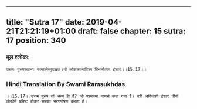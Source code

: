 
---
title: "Sutra 17"
date: 2019-04-21T21:21:19+01:00
draft: false
chapter: 15
sutra: 17
position: 340
---
### मूल श्लोकः:
```
उत्तमः पुरुषस्त्वन्यः परमात्मेत्युदाहृतः।यो लोकत्रयमाविश्य बिभर्त्यव्यय ईश्वरः।।15.17।।

```

### Hindi Translation By Swami Ramsukhdas
```
।।15.17।।उत्तम पुरुष तो अन्य ही है? जो परमात्मा नामसे कहा गया है। वही अविनाशी ईश्वर तीनों लोकोंमें प्रविष्ट होकर सबका भरणपोषण करता है।

```

